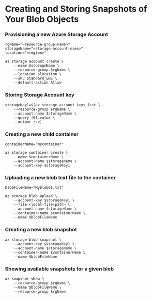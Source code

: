 # Creating and Storing Snapshots of Your Blob Objects


### Provisioning a new Azure Storage Account
```
rgName="<resource-group-name>"
storageName="<storage-account-name>"
location="<region>"

az storage account create \
    --name $storageName \
    --resource-group $rgName \
    --location $location \
    --sku Standard_LRS \
    --default-action Allow
```

### Storing Storage Account key
```
storageKey1=$(az storage account keys list \
    --resource-group $rgName \
    --account-name $storageName \
    --query [0].value \
    --output tsv)
```

### Creating a new child container
```
containerName="mycontainer"

az storage container create \
    --name $containerName \
    --account-name $storageName \
    --account-key $storageKey1
```

### Uploading a new blob text file to the container
```
blobFileName="Myblob01.txt"

az storage blob upload \
    --account-key $storageKey1 \
    --file <local-file-path> \
    --account-name $storageName \
    --container-name $containerName \
    --name $blobFileName
```

### Creating a new blob snapshot
```
az storage blob snapshot \
    --account-key $storageKey1 \
    --account-name $storageName \
    --container-name $containerName \
    --name $blobFileName 
```

### Showing available snapshots for a given blob
```
az snapshot show \
    --resource-group $rgName \
    --name $blobFileName \
    --resource-group $rgName
```